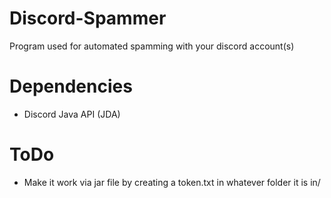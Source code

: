 # Discord-Spammer
Program used for automated spamming with your discord account(s)

# Dependencies

- Discord Java API (JDA)

# ToDo

- Make it work via jar file by creating a token.txt in whatever folder it is in/
